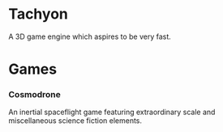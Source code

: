 # Tachyon

A 3D game engine which aspires to be very fast.

# Games

### Cosmodrone

An inertial spaceflight game featuring extraordinary scale and miscellaneous science fiction elements.